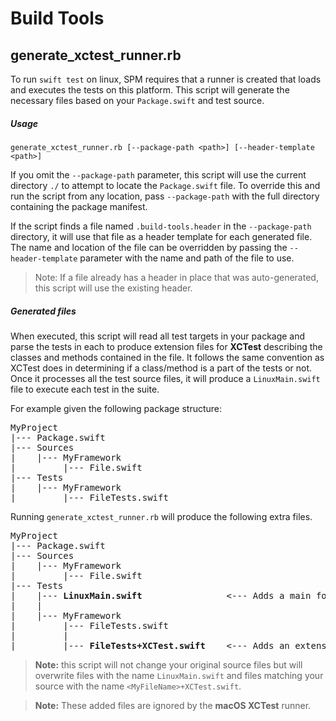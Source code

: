 # Build Tools
## generate_xctest_runner.rb
To run `swift test` on linux, SPM requires that a runner is created that loads and executes the tests on this platform.  This script will generate the necessary files based on your `Package.swift` and test source.

##### Usage

```
generate_xctest_runner.rb [--package-path <path>] [--header-template <path>]
```

If you omit the `--package-path` parameter, this script will use the current directory `./` to attempt to locate the `Package.swift` file.  To override this and run the script from any location, pass `--package-path` with the full directory containing the package manifest.

If the script finds a file named `.build-tools.header` in the `--package-path` directory, it will use that file as a header template for each generated file.  The name and location of the file can be overridden by passing the `--header-template` parameter with the name and path of the file to use.

> Note: If a file already has a header in place that was auto-generated, this script will use the existing header.

##### Generated files
When executed, this script will read all test targets in your package and parse the tests in each to produce extension files for **XCTest** describing the classes and methods contained in the file.  It follows the same convention as XCTest does in determining if a class/method is a part of the tests or not.  Once it processes all the test source files, it will produce a `LinuxMain.swift` file to execute each test in the suite. 


For example given the following package structure:
<pre>
MyProject 
|--- Package.swift
|--- Sources
|    |--- MyFramework
|         |--- File.swift
|--- Tests
|    |--- MyFramework
|         |--- FileTests.swift
</pre>

Running `generate_xctest_runner.rb` will produce the following extra files.
<pre>
MyProject 
|--- Package.swift
|--- Sources
|    |--- MyFramework
|         |--- File.swift
|--- Tests
|    |--- <b>LinuxMain.swift</b>                <--- Adds a main for execution
|    |
|    |--- MyFramework
|         |--- FileTests.swift
|         |
|         |--- <b>FileTests+XCTest.swift</b>    <--- Adds an extension file per test file
</pre>
 
 
> **Note:** this script will not change your original source files but will overwrite files with the name `LinuxMain.swift` and files matching your source with the name `<MyFileName>+XCTest.swift`.

> **Note:** These added files are ignored by the **macOS XCTest** runner.        